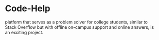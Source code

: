 # Code-Help
platform that serves as a problem solver for college students, similar to Stack Overflow but with offline on-campus support and online answers, is an exciting project.
